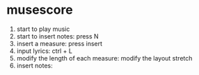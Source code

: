 # musescore

1. start to play music
2. start to insert notes: press N
3. insert a measure: press insert
4. input lyrics: ctrl + L
5. modify the length of each measure: modify the layout stretch
6. insert notes: 
